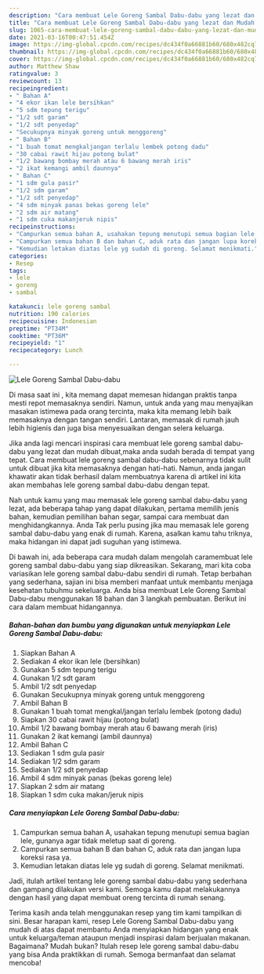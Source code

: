 ```yaml
---
description: "Cara membuat Lele Goreng Sambal Dabu-dabu yang lezat dan Mudah Dibuat"
title: "Cara membuat Lele Goreng Sambal Dabu-dabu yang lezat dan Mudah Dibuat"
slug: 1065-cara-membuat-lele-goreng-sambal-dabu-dabu-yang-lezat-dan-mudah-dibuat
date: 2021-03-16T00:47:51.454Z
image: https://img-global.cpcdn.com/recipes/dc434f0a66881b60/680x482cq70/lele-goreng-sambal-dabu-dabu-foto-resep-utama.jpg
thumbnail: https://img-global.cpcdn.com/recipes/dc434f0a66881b60/680x482cq70/lele-goreng-sambal-dabu-dabu-foto-resep-utama.jpg
cover: https://img-global.cpcdn.com/recipes/dc434f0a66881b60/680x482cq70/lele-goreng-sambal-dabu-dabu-foto-resep-utama.jpg
author: Matthew Shaw
ratingvalue: 3
reviewcount: 13
recipeingredient:
- " Bahan A"
- "4 ekor ikan lele bersihkan"
- "5 sdm tepung terigu"
- "1/2 sdt garam"
- "1/2 sdt penyedap"
- "Secukupnya minyak goreng untuk menggoreng"
- " Bahan B"
- "1 buah tomat mengkaljangan terlalu lembek potong dadu"
- "30 cabai rawit hijau potong bulat"
- "1/2 bawang bombay merah atau 6 bawang merah iris"
- "2 ikat kemangi ambil daunnya"
- " Bahan C"
- "1 sdm gula pasir"
- "1/2 sdm garam"
- "1/2 sdt penyedap"
- "4 sdm minyak panas bekas goreng lele"
- "2 sdm air matang"
- "1 sdm cuka makanjeruk nipis"
recipeinstructions:
- "Campurkan semua bahan A, usahakan tepung menutupi semua bagian lele, gunanya agar tidak meletup saat di goreng."
- "Campurkan semua bahan B dan bahan C, aduk rata dan jangan lupa koreksi rasa ya."
- "Kemudian letakan diatas lele yg sudah di goreng. Selamat menikmati."
categories:
- Resep
tags:
- lele
- goreng
- sambal

katakunci: lele goreng sambal 
nutrition: 190 calories
recipecuisine: Indonesian
preptime: "PT34M"
cooktime: "PT36M"
recipeyield: "1"
recipecategory: Lunch

---
```



![Lele Goreng Sambal Dabu-dabu](https://img-global.cpcdn.com/recipes/dc434f0a66881b60/680x482cq70/lele-goreng-sambal-dabu-dabu-foto-resep-utama.jpg)

Di masa  saat ini , kita memang dapat memesan hidangan praktis tanpa mesti repot memasaknya sendiri. Namun, untuk anda yang mau menyajikan masakan istimewa pada orang tercinta, maka kita memang lebih baik memasaknya dengan tangan sendiri. Lantaran, memasak di rumah jauh lebih higienis dan juga bisa menyesuaikan dengan selera keluarga.

Jika anda lagi mencari inspirasi cara membuat lele goreng sambal dabu-dabu yang lezat dan mudah dibuat,maka anda sudah berada di tempat yang tepat. Cara membuat lele goreng sambal dabu-dabu  sebenarnya tidak sulit untuk dibuat jika kita memasaknya dengan hati-hati. Namun, anda jangan khawatir akan tidak berhasil dalam membuatnya 
karena di artikel ini kita akan membahas lele goreng sambal dabu-dabu dengan tepat.  



Nah untuk kamu yang mau memasak lele goreng sambal dabu-dabu yang lezat, ada beberapa tahap yang dapat dilakukan, pertama memilih jenis bahan, kemudian pemilihan bahan segar, sampai cara membuat dan menghidangkannya. Anda Tak perlu pusing jika mau memasak lele goreng sambal dabu-dabu yang enak di rumah. Karena, asalkan kamu  tahu triknya, maka hidangan ini dapat jadi suguhan yang istimewa.

Di bawah ini, ada beberapa cara mudah dalam mengolah caramembuat lele goreng sambal dabu-dabu yang siap dikreasikan. Sekarang, mari kita coba variasikan lele goreng sambal dabu-dabu sendiri di rumah. Tetap berbahan yang sederhana, sajian ini bisa memberi manfaat untuk membantu menjaga kesehatan tubuhmu sekeluarga. Anda bisa membuat Lele Goreng Sambal Dabu-dabu menggunakan 18 bahan dan 3 langkah pembuatan. Berikut ini cara dalam membuat hidangannya.

<!--inarticleads1-->

##### Bahan-bahan dan bumbu yang digunakan untuk menyiapkan Lele Goreng Sambal Dabu-dabu:

1. Siapkan  Bahan A
1. Sediakan 4 ekor ikan lele (bersihkan)
1. Gunakan 5 sdm tepung terigu
1. Gunakan 1/2 sdt garam
1. Ambil 1/2 sdt penyedap
1. Gunakan Secukupnya minyak goreng untuk menggoreng
1. Ambil  Bahan B
1. Gunakan 1 buah tomat mengkal/jangan terlalu lembek (potong dadu)
1. Siapkan 30 cabai rawit hijau (potong bulat)
1. Ambil 1/2 bawang bombay merah atau 6 bawang merah (iris)
1. Gunakan 2 ikat kemangi (ambil daunnya)
1. Ambil  Bahan C
1. Sediakan 1 sdm gula pasir
1. Sediakan 1/2 sdm garam
1. Sediakan 1/2 sdt penyedap
1. Ambil 4 sdm minyak panas (bekas goreng lele)
1. Siapkan 2 sdm air matang
1. Siapkan 1 sdm cuka makan/jeruk nipis




<!--inarticleads2-->

##### Cara menyiapkan Lele Goreng Sambal Dabu-dabu:

1. Campurkan semua bahan A, usahakan tepung menutupi semua bagian lele, gunanya agar tidak meletup saat di goreng.
1. Campurkan semua bahan B dan bahan C, aduk rata dan jangan lupa koreksi rasa ya.
1. Kemudian letakan diatas lele yg sudah di goreng. Selamat menikmati.




Jadi, itulah artikel tentang  lele goreng sambal dabu-dabu  yang sederhana dan gampang dilakukan versi kami. Semoga kamu dapat melakukannya dengan hasil yang dapat membuat oreng tercinta di rumah senang. 

Terima kasih anda telah menggunakan resep yang tim kami tampilkan di sini. Besar harapan kami, resep  Lele Goreng Sambal Dabu-dabu yang mudah di atas dapat membantu Anda menyiapkan hidangan yang enak untuk keluarga/teman ataupun menjadi inspirasi dalam berjualan makanan. Bagaimana? Mudah bukan? Itulah resep lele goreng sambal dabu-dabu yang bisa Anda praktikkan di rumah. Semoga bermanfaat dan selamat mencoba!

